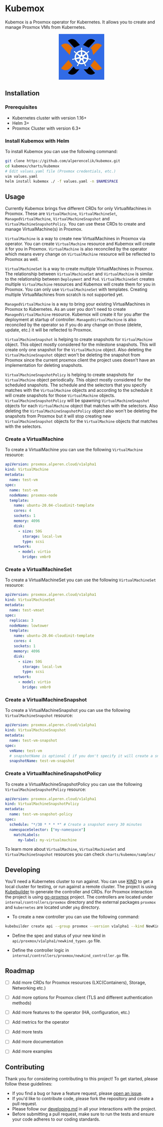 # Kubemox

Kubemox is a Proxmox operator for Kubernetes. It allows you to create and manage Proxmox VMs from Kubernetes.

<div style="text-align:center;">
  <img src="docs/images/kubemox.jpg" alt="Logo" width="150" height="150">
</div>


## Installation

### Prerequisites

- Kubernetes cluster with version 1.16+
- Helm 3+
- Proxmox Cluster with version 6.3+

### Install Kubemox with Helm

To install Kubemox you can use the following command:

```bash
git clone https://github.com/alperencelik/kubemox.git
cd kubemox/charts/kubemox
# Edit values.yaml file (Proxmox credentials, etc.)
vim values.yaml
helm install kubemox ./ -f values.yaml -n $NAMESPACE
```

## Usage

Currently Kubemox brings five different CRDs for only VirtualMachines in Proxmox. These are `VirtualMachine`, `VirtualMachineSet`, `ManagedVirtualMachine`, `VirtualMachineSnapshot` and `VirtualMachineSnapshotPolicy`. You can use these CRDs to create and manage VirtualMachine(s) in Proxmox. 

`VirtualMachine` is a way to create new VirtualMachines in Proxmox via operator. You can create `VirtualMachine` resource and Kubemox will create it for you in Proxmox. `VirtualMachine` is also reconciled by the operator which means every change on `VirtualMachine` resource will be reflected to Proxmox as well. 

`VirtualMachineSet` is a way to create multiple VirtualMachines in Proxmox. The relationship between `VirtualMachineSet` and `VirtualMachine` is similar to the relationship between `Deployment` and `Pod`. `VirtualMachineSet` creates multiple `VirtualMachine` resources and Kubemox will create them for you in Proxmox. You can only use `VirtualMachineSet` with templates. Creating multiple VirtualMachines from scratch is not supported yet. 

`ManagedVirtualMachine` is a way to bring your existing VirtualMachines in Proxmox to Kubernetes. As an user you don't need to create `ManagedVirtualMachine` resource. Kubemox will create it for you after the deployment at startup of controller. `ManagedVirtualMachine` is also reconciled by the operator so if you do any change on those (delete, update, etc.) it will be reflected to Proxmox. 

`VirtualMachineSnapshot` is helping to create snapshots for `VirtualMachine` object. This object mostly considered for the milestone snapshots. This will create only one snapshot for the `VirtualMachine` object. Also deleting the `VirtualMachineSnapshot` object won't be deleting the snapshot from Proxmox since the current proxmox client the project uses doesn't have an implementation for deleting snapshots.

`VirtualMachineSnapshotPolicy` is helping to create snapshots for `VirtualMachine` object periodically. This object mostly considered for the scheduled snapshots. The schedule and the selectors that you specify matches with the `VirtualMachine` objects and according to the schedule it will create snapshots for those `VirtualMachine` objects. `VirtualMachineSnapshotPolicy` will be spawning `VirtualMachineSnapshot` objects for each `VirtualMachine` object that matches with the selectors. Also deleting the `VirtualMachineSnapshotPolicy` object also won't be deleting the snapshots from Proxmox but it will stop creating new `VirtualMachineSnapshot` objects for the `VirtualMachine` objects that matches with the selectors.
### Create a VirtualMachine

To create a VirtualMachine you can use the following `VirtualMachine` resource:

```yaml
apiVersion: proxmox.alperen.cloud/v1alpha1 
kind: VirtualMachine
metadata:
  name: test-vm
spec:
  name: test-vm
  nodeName: proxmox-node
  template:
    name: ubuntu-20.04-cloudinit-template
    cores: 4
    sockets: 1
    memory: 4096
    disk:
      - size: 50G
        storage: local-lvm
        type: scsi
    network:
      - model: virtio
        bridge: vmbr0
```
### Create a VirtualMachineSet

To create a VirtualMachineSet you can use the following `VirtualMachineSet` resource:

```yaml
apiVersion: proxmox.alperen.cloud/v1alpha1
kind: VirtualMachineSet
metadata:
  name: test-vmset
spec:
  replicas: 3
  nodeName: lowtower
  template:
    name: ubuntu-20.04-cloudinit-template
    cores: 4
    sockets: 1
    memory: 4096
    disk:
      - size: 50G
        storage: local-lvm
        type: scsi
    network:
      - model: virtio
        bridge: vmbr0
```


### Create a VirtualMachineSnapshot

To create a VirtualMachineSnapshot you can use the following `VirtualMachineSnapshot` resource:

```yaml
apiVersion: proxmox.alperen.cloud/v1alpha1
kind: VirtualMachineSnapshot
metadata:
  name: test-vm-snapshot
spec:
  vmName: test-vm
  # snapshotName is optional ( if you don't specify it will create a snapshot with the current date )
  snapshotName: test-vm-snapshot
```

### Create a VirtualMachineSnapshotPolicy

To create a VirtualMachineSnapshotPolicy you can use the following `VirtualMachineSnapshotPolicy` resource:

```yaml
apiVersion: proxmox.alperen.cloud/v1alpha1
kind: VirtualMachineSnapshotPolicy
metadata:
  name: test-vm-snapshot-policy
spec:
  schedule: "*/30 * * * *" # Create a snapshot every 30 minutes
  namespaceSelector: ["my-namespace"]
    matchLabels:
      my-label: my-virtualmachine
```

To learn more about `VirtualMachine`, `VirtualMachineSet` and `VirtualMachineSnapshot` resources you can check `charts/kubemox/samples/`


## Developing 

You’ll need a Kubernetes cluster to run against. You can use [KIND](https://sigs.k8s.io/kind) to get a local cluster for testing, or run against a remote cluster. The project is using [Kubebuilder](book.kubebuilder.io) to generate the controller and CRDs. For Proxmox interaction the project is using [go-proxmox](https://github.com/luthermonson/go-proxmox) project. The controllers are located under `internal/controllers/proxmox` directory and the external packages `proxmox` and `kubernetes` are located under `pkg` directory.

- To create a new controller you can use the following command:

```bash
kubebuilder create api --group proxmox --version v1alpha1 --kind NewKind 
```

- Define the spec and status of your new kind in `api/proxmox/v1alpha1/newkind_types.go` file.

- Define the controller logic in `internal/controllers/proxmox/newkind_controller.go` file.


## Roadmap

- [ ] Add more CRDs for Proxmox resources (LXC(Containers), Storage, Networking etc.)
- [ ] Add more options for Proxmox client (TLS and different authentication methods)
- [ ] Add more features to the operator (HA, configuration, etc.)
- [ ] Add metrics for the operator
- [ ] Add more tests
- [ ] Add more documentation
- [ ] Add more examples


## Contributing

Thank you for considering contributing to this project! To get started, please follow these guidelines:

- If you find a bug or have a feature request, please [open an issue](https://github.com/alperencelik/kubemox/issues).
- If you'd like to contribute code, please fork the repository and create a pull request.
- Please follow our [developing.md](developing.md) in all your interactions with the project. 
- Before submitting a pull request, make sure to run the tests and ensure your code adheres to our coding standards.
